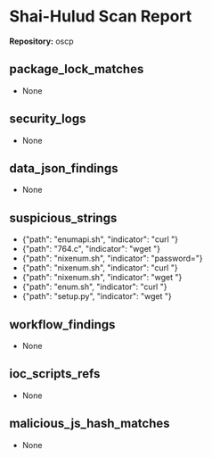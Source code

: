 # Shai-Hulud Scan Report

**Repository:** oscp

## package_lock_matches

- None

## security_logs

- None

## data_json_findings

- None

## suspicious_strings

- {"path": "enumapi.sh", "indicator": "curl "}
- {"path": "764.c", "indicator": "wget "}
- {"path": "nixenum.sh", "indicator": "password="}
- {"path": "nixenum.sh", "indicator": "curl "}
- {"path": "nixenum.sh", "indicator": "wget "}
- {"path": "enum.sh", "indicator": "curl "}
- {"path": "setup.py", "indicator": "wget "}

## workflow_findings

- None

## ioc_scripts_refs

- None

## malicious_js_hash_matches

- None

